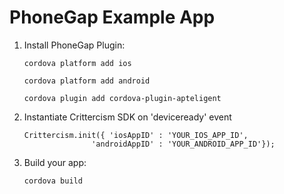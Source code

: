 PhoneGap Example App
=========================

1. Install PhoneGap Plugin:

    ```
    cordova platform add ios

    cordova platform add android

    cordova plugin add cordova-plugin-apteligent
    ```

2. Instantiate Crittercism SDK on 'deviceready' event

    ```
    Crittercism.init({ 'iosAppID' : 'YOUR_IOS_APP_ID',
                   'androidAppID' : 'YOUR_ANDROID_APP_ID'});
    ```
  
3. Build your app:

    ```
    cordova build
    ```

